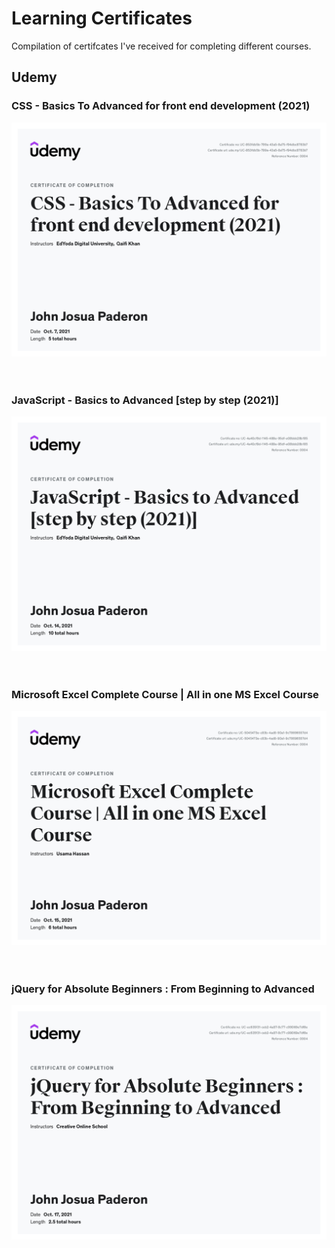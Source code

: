 # Learning Certificates
Compilation of certifcates I've received for completing different courses.

## Udemy

### CSS - Basics To Advanced for front end development (2021)

<img src="udemy/20211007 - CSS - Basics To Advanced for front end development (2021).jpg" alt="CSS - Basics To Advanced for front end development (2021)" />

<br />
<br />
<br />

### JavaScript - Basics to Advanced [step by step (2021)]

<img src="udemy/20211014 - JavaScript - Basics to Advanced [step by step (2021)].jpg" alt="JavaScript - Basics to Advanced [step by step (2021)]" />

<br />
<br />
<br />

### Microsoft Excel Complete Course | All in one MS Excel Course

<img src="udemy/20211015 - Microsoft Excel Complete Course - All in one MS Excel Course.jpg" alt="Microsoft Excel Complete Course | All in one MS Excel Course" />

<br />
<br />
<br />

### jQuery for Absolute Beginners : From Beginning to Advanced

<img src="udemy/20211017 - jQuery for Absolute Beginners - From Beginning to Advanced.jpg" alt="jQuery for Absolute Beginners : From Beginning to Advanced" />